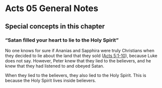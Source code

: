 # Acts 05 General Notes
## Special concepts in this chapter

### “Satan filled your heart to lie to the Holy Spirit”

No one knows for sure if Ananias and Sapphira were truly Christians when they decided to lie about the land that they sold ([Acts 5:1-10](../05/01.md)), because Luke does not say. However, Peter knew that they lied to the believers, and he knew that they had listened to and obeyed Satan.

When they lied to the believers, they also lied to the Holy Spirit. This is because the Holy Spirit lives inside believers.